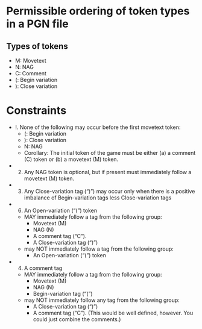 # Permissible ordering of token types in a PGN file
## Types of tokens
* M: Movetext
* N: NAG
* C: Comment
* (: Begin variation
* ): Close variation

# Constraints

* !. None of the following may occur before the first movetext token:
    * (: Begin variation
    * ): Close variation
    * N: NAG
    * Corollary: The initial token of the game must be either (a) a comment (C) token or (b) a movetext (M) token.
* 2. Any NAG token is optional, but if present must immediately follow a movetext (M) token.
* 3. Any Close-variation tag (“)”) may occur only when there is a positive imbalance of Begin-variation tags less Close-variation tags
* 6. An Open-variation (“(”) token
    * MAY immediately follow a tag from the following group:
        * Movetext (M)
        * NAG (N)
        * A comment tag (“C”). 
        * A Close-variation tag (“)”)
    * may NOT immediately follow a tag from the following group:
        * An Open-variation (“(”) token
* 4. A comment tag
    * MAY immediately follow a tag from the following group:
        * Movetext (M)
        * NAG (N)
        * Begin-variation tag (“(”)
    * may NOT immediately follow any tag from the following group:
        * A Close-variation tag (“)”)
        * A comment tag (“C”). (This would be well defined, however. You could just combine the comments.)
